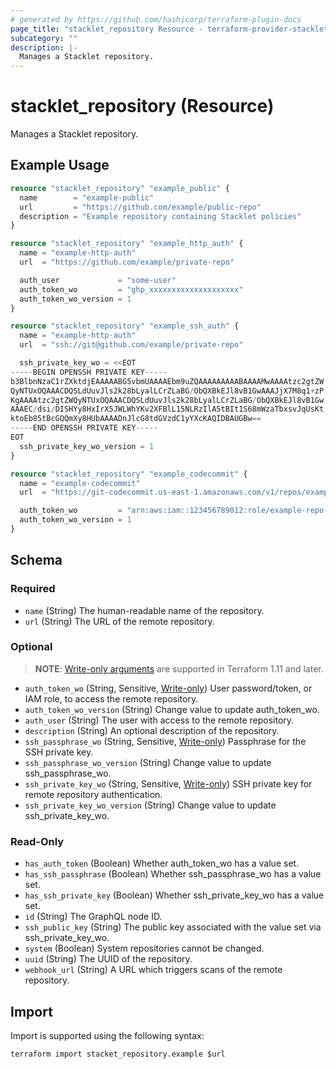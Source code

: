 ```yaml
---
# generated by https://github.com/hashicorp/terraform-plugin-docs
page_title: "stacklet_repository Resource - terraform-provider-stacklet"
subcategory: ""
description: |-
  Manages a Stacklet repository.
---
```


# stacklet_repository (Resource)

Manages a Stacklet repository.

## Example Usage

```terraform
resource "stacklet_repository" "example_public" {
  name        = "example-public"
  url         = "https://github.com/example/public-repo"
  description = "Example repository containing Stacklet policies"
}

resource "stacklet_repository" "example_http_auth" {
  name = "example-http-auth"
  url  = "https://github.com/example/private-repo"

  auth_user             = "some-user"
  auth_token_wo         = "ghp_xxxxxxxxxxxxxxxxxxxx"
  auth_token_wo_version = 1
}

resource "stacklet_repository" "example_ssh_auth" {
  name = "example-http-auth"
  url  = "ssh://git@github.com/example/private-repo"

  ssh_private_key_wo = <<EOT
-----BEGIN OPENSSH PRIVATE KEY-----
b3BlbnNzaC1rZXktdjEAAAAABG5vbmUAAAAEbm9uZQAAAAAAAAABAAAAMwAAAAtzc2gtZW
QyNTUxOQAAACDQSLdUuvJls2k28bLyalLCrZLaBG/ObQXBkEJl8vB1GwAAAJjX7M8q1+zP
KgAAAAtzc2gtZWQyNTUxOQAAACDQSLdUuvJls2k28bLyalLCrZLaBG/ObQXBkEJl8vB1Gw
AAAEC/dsi/DISHYy8HxIrX5JWLWhYKv2XFBlL15NLRzIlA5tBIt1S68mWzaTbxsvJqUsKt
ktoEb85tBcGQQmXy8HUbAAAADnJlcG8tdGVzdC1yYXcKAQIDBAUGBw==
-----END OPENSSH PRIVATE KEY-----
EOT
  ssh_private_key_wo_version = 1
}

resource "stacklet_repository" "example_codecommit" {
  name = "example-codecommit"
  url  = "https://git-codecommit.us-east-1.amazonaws.com/v1/repos/example"

  auth_token_wo         = "arn:aws:iam::123456789012:role/example-repo-access"
  auth_token_wo_version = 1
}
```

<!-- schema generated by tfplugindocs -->
## Schema

### Required

- `name` (String) The human-readable name of the repository.
- `url` (String) The URL of the remote repository.

### Optional

> **NOTE**: [Write-only arguments](https://developer.hashicorp.com/terraform/language/resources/ephemeral#write-only-arguments) are supported in Terraform 1.11 and later.

- `auth_token_wo` (String, Sensitive, [Write-only](https://developer.hashicorp.com/terraform/language/resources/ephemeral#write-only-arguments)) User password/token, or IAM role, to access the remote repository.
- `auth_token_wo_version` (String) Change value to update auth_token_wo.
- `auth_user` (String) The user with access to the remote repository.
- `description` (String) An optional description of the repository.
- `ssh_passphrase_wo` (String, Sensitive, [Write-only](https://developer.hashicorp.com/terraform/language/resources/ephemeral#write-only-arguments)) Passphrase for the SSH private key.
- `ssh_passphrase_wo_version` (String) Change value to update ssh_passphrase_wo.
- `ssh_private_key_wo` (String, Sensitive, [Write-only](https://developer.hashicorp.com/terraform/language/resources/ephemeral#write-only-arguments)) SSH private key for remote repository authentication.
- `ssh_private_key_wo_version` (String) Change value to update ssh_private_key_wo.

### Read-Only

- `has_auth_token` (Boolean) Whether auth_token_wo has a value set.
- `has_ssh_passphrase` (Boolean) Whether ssh_passphrase_wo has a value set.
- `has_ssh_private_key` (Boolean) Whether ssh_private_key_wo has a value set.
- `id` (String) The GraphQL node ID.
- `ssh_public_key` (String) The public key associated with the value set via ssh_private_key_wo.
- `system` (Boolean) System repositories cannot be changed.
- `uuid` (String) The UUID of the repository.
- `webhook_url` (String) A URL which triggers scans of the remote repository.

## Import

Import is supported using the following syntax:

```shell
terraform import stacket_repository.example $url
```
